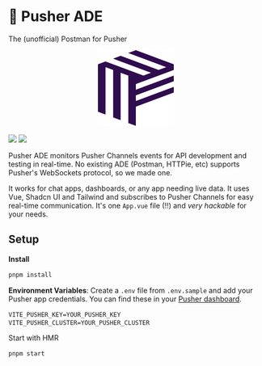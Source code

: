# 📲 Pusher ADE

The (unofficial) Postman for Pusher

<p align="center">
<img src="public/pusher.svg" width="150" height="150" alt="Pusher ADE Logo">
</p>

<a href='https://github.com/photomz/pusher-ade'><img src='https://img.shields.io/github/stars/photomz/pusher-ade?style=social'></a>
<a href='https://pusher.com/docs'><img src='https://img.shields.io/badge/Pusher-Docs-blue'></a>

Pusher ADE monitors Pusher Channels events for API development and testing in real-time. No existing ADE (Postman, HTTPie, etc) supports Pusher's WebSockets protocol, so we made one.

It works for chat apps, dashboards, or any app needing live data. It uses Vue, Shadcn UI and Tailwind and subscribes to Pusher Channels for easy real-time communication. It's one `App.vue` file (!!) and _very hackable_ for your needs.

## Setup

**Install**

```bash
pnpm install
```

**Environment Variables**: Create a `.env` file from `.env.sample` and add your Pusher app credentials. You can find these in your [Pusher dashboard](https://dashboard.pusher.com/apps/).

```
VITE_PUSHER_KEY=YOUR_PUSHER_KEY
VITE_PUSHER_CLUSTER=YOUR_PUSHER_CLUSTER
```

Start with HMR

```bash
pnpm start
```
